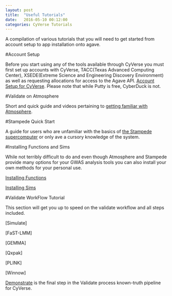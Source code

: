 ```yaml
---
layout: post
title:  "Useful Tutorials"
date:   2016-05-10 00:12:00
categories: CyVerse Tutorials
---
```


A compilation of various tutorials that you will need to get started from account setup to app installation onto agave.

#Account Setup

Before you start using any of the tools available through CyVerse you must first set up accounts with CyVerse, TACC(Texas Advanced Computing Center), XSEDE(Extreme Science and Engineering Discovery Environment) as well as requesting allocations for access to the Agave API.       [Account Setup for CyVerse](https://github.com/UNCW-iPlant/Quickstart-guide/blob/master/docs/Account-setup.md). Please note that while Putty is free, CyberDuck is not.

#Validate on Atmosphere

Short and quick guide and videos pertaining to [getting familiar with Atmosphere](https://github.com/UNCW-iPlant/Quickstart-guide/blob/master/docs/Validate%20on%20Atmosphere.md).

#Stampede Quick Start

A guide for users who are unfamiliar with the basics of [the Stampede supercomputer](https://github.com/UNCW-iPlant/Quickstart-guide/blob/master/docs/Stampede-guide.md) or only ave a cursory knowledge of the system.

#Installing Functions and Sims

While not terribly difficult to do and even though Atmosphere and Stampede provide many options for your GWAS analysis tools you can also install your own methods for your personal use.
 
[Installing Functions](https://github.com/UNCW-iPlant/Quickstart-guide/blob/master/docs/Your%20functions.md)

[Installing Sims](https://github.com/UNCW-iPlant/Quickstart-guide/blob/master/docs/Your%20sims.md)

#Validate WorkFlow Tutorial

This section will get you up to speed on the validate workflow and all steps included. 

[Simulate]

[FaST-LMM]

[GEMMA]

[Qxpak]

[PLINK]

[Winnow]

[Demonstrate](https://github.com/UNCW-iPlant/Quickstart-guide/blob/master/docs/Demonstrate.md) is the final step in the Validate process known-truth pipeline for CyVerse.
